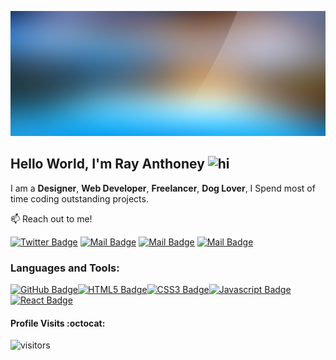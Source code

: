 <p align="center">
<img  src="images/headerBanner.jpg" width=600 height=200 >
</p>



## Hello World, I'm Ray Anthoney <img src="https://user-images.githubusercontent.com/1303154/88677602-1635ba80-d120-11ea-84d8-d263ba5fc3c0.gif" width="28px" alt="hi">
I am a **Designer**, **Web Developer**, **Freelancer**, **Dog Lover**,  I Spend most of time coding outstanding projects.

:mailbox: Reach out to me!

[![Twitter Badge](https://img.shields.io/badge/-@RayAnthoney-1ca0f1?style=flat&labelColor=1ca0f1&logo=twitter&logoColor=white&link=https://twitter.com/rayanthoney)](https://twitter.com/rayanthoney)
 [![Mail Badge](https://img.shields.io/badge/-RayAnthoney-e74c3c?style=flat&labelColor=e74c3c&logo=youtube&logoColor=white)](https://www.youtube.com/channel/UCDW8GTuI220OFKhjWlmoa8Q)
 [![Mail Badge](https://img.shields.io/badge/-@rayanthoney-e84393?style=flat&labelColor=e84393&logo=instagram&logoColor=white)](https://instagram.com/rayanthoney) 
 [![Mail Badge](https://img.shields.io/badge/-rmaxey911@gmail-c0392b?style=flat&labelColor=c0392b&logo=gmail&logoColor=white)](mailto:rmaxey911@gmail.com)


 ### Languages and Tools:
 

[![GitHub Badge](https://img.shields.io/badge/-GitHub-100000?style=for-the-badge&labelColor=black&logo=github&logoColor=white)](#)[![HTML5 Badge](https://img.shields.io/badge/-HTML-FFA500?style=for-the-badge&labelColor=black&logo=html5&logoColor=F0DB4F)](#)[![CSS3 Badge](https://img.shields.io/badge/-CSS-264DE4?&style=for-the-badge&labelColor=black&logo=css3&logoColor=264DE4)](#)[![Javascript Badge](https://img.shields.io/badge/-Javascript-F0DB4F?style=for-the-badge&labelColor=black&logo=javascript&logoColor=F0DB4F)](#)[![React Badge](https://img.shields.io/badge/-React-61DBFB?style=for-the-badge&labelColor=black&logo=react&logoColor=61DBFB)](#) 


#### Profile Visits :octocat:

![visitors](https://visitor-badge.glitch.me/badge?page_id=rayanthoney.rayanthoney)


<!--
**rayanthoney/rayanthoney** is a ✨ _special_ ✨ repository because its `README.md` (this file) appears on your GitHub profile.

Here are some ideas to get you started:

- 🔭 I’m currently working on ...
- 🌱 I’m currently learning ...
- 👯 I’m looking to collaborate on ...
- 🤔 I’m looking for help with ...
- 💬 Ask me about ...
- 📫 How to reach me: ...
- 😄 Pronouns: ...
- ⚡ Fun fact: ...
-->
